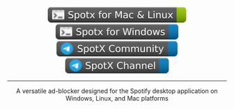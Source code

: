 <p align="center">
      <a href="https://github.com/SpotX-Official/SpotX-Bash"><img src="https://raw.githubusercontent.com/SpotX-Official/.github/main/pic/shields/SpotX_for_Mac%26Linux.svg"></a> 
      <a href="https://github.com/SpotX-Official/SpotX"><img src="https://raw.githubusercontent.com/SpotX-Official/.github/main/pic/shields/SpotX_for_Windows.svg"></a>
      <a href="https://t.me/SpotxCommunity"><img src="https://raw.githubusercontent.com/SpotX-Official/.github/main/pic/shields/SpotX_Community.svg"></a>       
      <a href="https://t.me/spotify_windows_mod"><img src="https://raw.githubusercontent.com/SpotX-Official/.github/main/pic/shields/SpotX_Channel.svg"></a>
      </p>
      
***

<p align="center">
  A versatile ad-blocker designed for the Spotify desktop application on Windows, Linux, and Mac platforms
</p>
